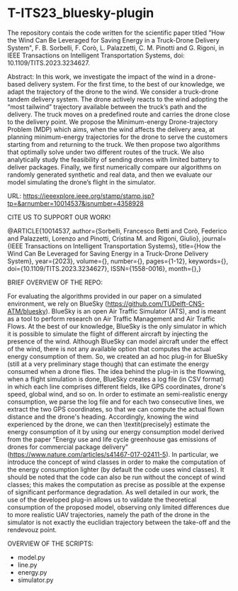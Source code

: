 # T-ITS23_bluesky-plugin

The repository contais the code written for the scientific paper titled "How the Wind Can Be Leveraged for Saving Energy in a Truck-Drone Delivery System", F. B. Sorbelli, F. Corò, L. Palazzetti, C. M. Pinotti and G. Rigoni, in IEEE Transactions on Intelligent Transportation Systems, doi: 10.1109/TITS.2023.3234627.

Abstract: In this work, we investigate the impact of the wind in a drone-based delivery system. For the first time, to the best of our knowledge, we adapt the trajectory of the drone to the wind. We consider a truck-drone tandem delivery system. The drone actively reacts to the wind adopting the “most tailwind” trajectory available between the truck’s path and the delivery. The truck moves on a predefined route and carries the drone close to the delivery point. We propose the Minimum-energy Drone-trajectory Problem (MDP) which aims, when the wind affects the delivery area, at planning minimum-energy trajectories for the drone to serve the customers starting from and returning to the truck. We then propose two algorithms that optimally solve under two different routes of the truck. We also analytically study the feasibility of sending drones with limited battery to deliver packages. Finally, we first numerically compare our algorithms on randomly generated synthetic and real data, and then we evaluate our model simulating the drone’s flight in the simulator.

URL: https://ieeexplore.ieee.org/stamp/stamp.jsp?tp=&arnumber=10014537&isnumber=4358928

CITE US TO SUPPORT OUR WORK!

@ARTICLE{10014537,
  author={Sorbelli, Francesco Betti and Corò, Federico and Palazzetti, Lorenzo and Pinotti, Cristina M. and Rigoni, Giulio},
  journal={IEEE Transactions on Intelligent Transportation Systems}, 
  title={How the Wind Can Be Leveraged for Saving Energy in a Truck-Drone Delivery System}, 
  year={2023},
  volume={},
  number={},
  pages={1-12},
  keywords={},
  doi={10.1109/TITS.2023.3234627},
  ISSN={1558-0016},
  month={},}
  
BRIEF OVERVIEW OF THE REPO:
 
For evaluating the algorithms provided in our paper on a simulated environment, we rely on BlueSky (https://github.com/TUDelft-CNS-ATM/bluesky).
BlueSky is an open Air Traffic Simulator (ATS), and is meant as a tool to perform research on Air Traffic Management and Air Traffic Flows.
At the best of our knowledge, BlueSky is the only simulator in which it is possible to simulate the flight of different aircraft by injecting the presence of the wind.
Although BlueSky can model aircraft under the effect of the wind, there is not any available option that computes the actual energy consumption of them.
So, we created an ad hoc plug-in for BlueSky (still at a very preliminary stage though) that can estimate the energy consumed when a drone flies.
The idea behind the plug-in is the flowwing, when a flight simulation is done, BlueSky creates a log file (in CSV format) in which each line comprises different fields, like GPS coordinates, drone's speed, global wind, and so on.
In order to estimate an semi-realistic energy consumption, we parse the log file and for each two consecutive lines, we extract the two GPS coordinates, so that we can compute the actual flown distance and the drone's heading.
Accordingly, knowing the wind experienced by the drone, we can then \textit{precisely} estimate the energy consumption of it by using our energy consumption model derived from the paper "Energy use and life cycle greenhouse gas emissions of drones for commercial package delivery" (https://www.nature.com/articles/s41467-017-02411-5).
In particular, we introduce the concept of wind classes in order to make the computation of the energy consumption lighter (by default the code uses wind classes).
It should be noted that the code can also be run without the concept of wind classes; this makes the computation as precise as possible at the expense of significant performance degradation. 
As well detailed in our work, the use of the developed plug-in allows us to validate the theoretical consumption of the proposed model, observing only limited differences due to more realistic UAV trajectories, namely the path of the drone in the simulator is not exactly the euclidian trajectory between the take-off and the rendevouz point.

OVERVIEW OF THE SCRIPTS:

- model.py
- line.py
- energy.py
- simulator.py

